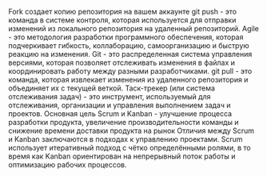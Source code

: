 Fork создает копию репозитория на вашем аккаунте
git push - это команда в системе контроля, которая используется для отправки изменений из локального репозитория на удаленный репозиторий.
Agile - это методология разработки программного обеспечения, которая подчеркивает гибкость, коллаборацию, самоорганизацию и быструю реакцию на изменения. 
Git - это распределенная система управления версиями, которая позволяет отслеживать изменения в файлах и координировать работу между разными разработчиками.
git pull - это команда, которая извлекает изменения из удаленного репозитория и объединяет их с текущей веткой.
Таск-трекер (или система отслеживания задач) - это инструмент, используемый для отслеживания, организации и управления выполнением задач и проектов. 
Основная цель Scrum и Kanban - улучшение процесса разработки продукта, увеличение производительности команды и снижение времени доставки продукта на рынок
Отличия между Scrum и Kanban заключаются в подходах к управлению проектами. Scrum использует итеративный подход с чётко определёнными ролями, в то время как Kanban ориентирован на непрерывный поток работы и оптимизацию рабочих процессов.